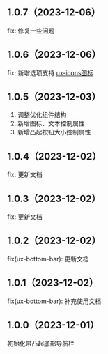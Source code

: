 ## 1.0.7（2023-12-06）
fix: 修复一些问题
## 1.0.6（2023-12-06）
fix: 新增选项支持 [ux-icons图标](https://ext.dcloud.net.cn/plugin?id=15699)
## 1.0.5（2023-12-03）
1. 调整优化组件结构
2. 新增图标、文本控制属性
3. 新增凸起按钮大小控制属性
## 1.0.4（2023-12-02）
fix: 更新文档
## 1.0.3（2023-12-02）
fix: 更新文档
## 1.0.2（2023-12-02）
fix(ux-bottom-bar): 更新文档
## 1.0.1（2023-12-02）
fix(ux-bottom-bar): 补充使用文档
## 1.0.0（2023-12-01）
初始化带凸起底部导航栏
